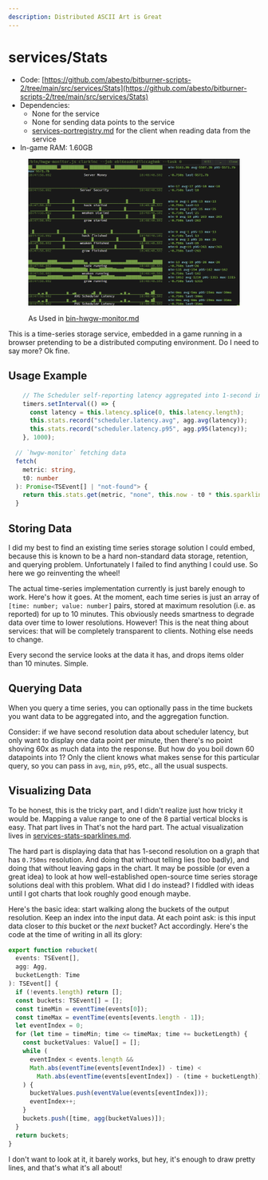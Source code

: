 ```yaml
---
description: Distributed ASCII Art is Great
---
```


# services/Stats

* Code: [https://github.com/abesto/bitburner-scripts-2/tree/main/src/services/Stats](https://github.com/abesto/bitburner-scripts-2/tree/main/src/services/Stats)
* Dependencies:
  * None for the service
  * None for sending data points to the service
  * [services-portregistry.md](services-portregistry.md "mention") for the client when reading data from the service
* In-game RAM: 1.60GB

<figure><img src="../.gitbook/assets/image (4).png" alt=""><figcaption><p>As Used in <a data-mention href="../other-binaries/bin-hwgw-monitor.md">bin-hwgw-monitor.md</a></p></figcaption></figure>

This is a time-series storage service, embedded in a game running in a browser pretending to be a distributed computing environment. Do I need to say more? Ok fine.

## Usage Example

```typescript
    // The Scheduler self-reporting latency aggregated into 1-second intervals
    timers.setInterval(() => {
      const latency = this.latency.splice(0, this.latency.length);
      this.stats.record("scheduler.latency.avg", agg.avg(latency));
      this.stats.record("scheduler.latency.p95", agg.p95(latency));
    }, 1000);
```

```typescript
  // `hwgw-monitor` fetching data
  fetch(
    metric: string,
    t0: number
  ): Promise<TSEvent[] | "not-found"> {
    return this.stats.get(metric, "none", this.now - t0 * this.sparklineWidth);
  }
```

## Storing Data

I did my best to find an existing time series storage solution I could embed, because this is known to be a hard non-standard data storage, retention, and querying problem. Unfortunately I failed to find anything I could use. So here we go reinventing the wheel!

The actual time-series implementation currently is just barely enough to work. Here's how it goes. At the moment, each time series is just an array of `[time: number; value: number]` pairs, stored at maximum resolution (i.e. as reported) for up to 10 minutes. This obviously needs smartness to degrade data over time to lower resolutions. However! This is the neat thing about services: that will be completely transparent to clients. Nothing else needs to change.

Every second the service looks at the data it has, and drops items older than 10 minutes. Simple.

## Querying Data

When you query a time series, you can optionally pass in the time buckets you want data to be aggregated into, and the aggregation function.

Consider: if we have second resolution data about scheduler latency, but only want to display one data point per minute, then there's no point shoving 60x as much data into the response. But how do you boil down 60 datapoints into 1? Only the client knows what makes sense for this particular query, so you can pass in `avg`, `min`, `p95`, etc., all the usual suspects.

## Visualizing Data

To be honest, this is the tricky part, and I didn't realize just how tricky it would be. Mapping a value range to one of the 8 partial vertical blocks is easy. That part lives in That's not the hard part. The actual visualization lives in [services-stats-sparklines.md](../libraries/services-stats-sparklines.md "mention").&#x20;

The hard part is displaying data that has 1-second resolution on a graph that has `0.750ms` resolution. And doing that without telling lies (too badly), and doing that without leaving gaps in the chart. It may be possible (or even a great idea) to look at how well-established open-source time series storage solutions deal with this problem. What did I do instead? I fiddled with ideas until I got charts that look roughly good enough maybe.

Here's the basic idea: start walking along the buckets of the output resolution. Keep an index into the input data. At each point ask: is this input data closer to _this_ bucket or the _next_ bucket? Act accordingly. Here's the code at the time of writing in all its glory:

```typescript
export function rebucket(
  events: TSEvent[],
  agg: Agg,
  bucketLength: Time
): TSEvent[] {
  if (!events.length) return [];
  const buckets: TSEvent[] = [];
  const timeMin = eventTime(events[0]);
  const timeMax = eventTime(events[events.length - 1]);
  let eventIndex = 0;
  for (let time = timeMin; time <= timeMax; time += bucketLength) {
    const bucketValues: Value[] = [];
    while (
      eventIndex < events.length &&
      Math.abs(eventTime(events[eventIndex]) - time) <
        Math.abs(eventTime(events[eventIndex]) - (time + bucketLength))
    ) {
      bucketValues.push(eventValue(events[eventIndex]));
      eventIndex++;
    }
    buckets.push([time, agg(bucketValues)]);
  }
  return buckets;
}
```

I don't want to look at it, it barely works, but hey, it's enough to draw pretty lines, and that's what it's all about!
